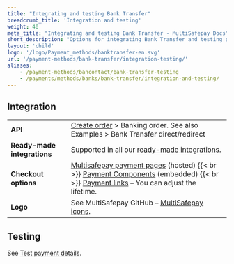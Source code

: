 ```yaml
---
title: "Integrating and testing Bank Transfer"
breadcrumb_title: 'Integration and testing'
weight: 40
meta_title: "Integrating and testing Bank Transfer - MultiSafepay Docs"
short_description: "Options for integrating Bank Transfer and testing payments"
layout: 'child'
logo: '/logo/Payment_methods/banktransfer-en.svg'
url: '/payment-methods/bank-transfer/integration-testing/'
aliases:
    - /payment-methods/bancontact/bank-transfer-testing
    - /payments/methods/banks/bank-transfer/integration-and-testing/
---
```

## Integration

| | |
|---|---|
| **API** | [Create order](https://api-docs.multisafepay.com/reference/createorder) > Banking order. See also Examples > Bank Transfer direct/redirect |
| **Ready-made integrations** | Supported in all our [ready-made integrations](/integrations/ready-made/). |
| **Checkout options** | [Multisafepay payment pages](/payment-pages/) (hosted) {{< br >}} [Payment Components](/payment-components/) (embedded) {{< br >}} [Payment links](/payment-links/about/) – You can adjust the lifetime. |
| **Logo** | See MultiSafepay GitHub – [MultiSafepay icons](https://github.com/MultiSafepay/MultiSafepay-icons). |
  
## Testing

See [Test payment details](/testing/test-payment-details/#banking-methods).
